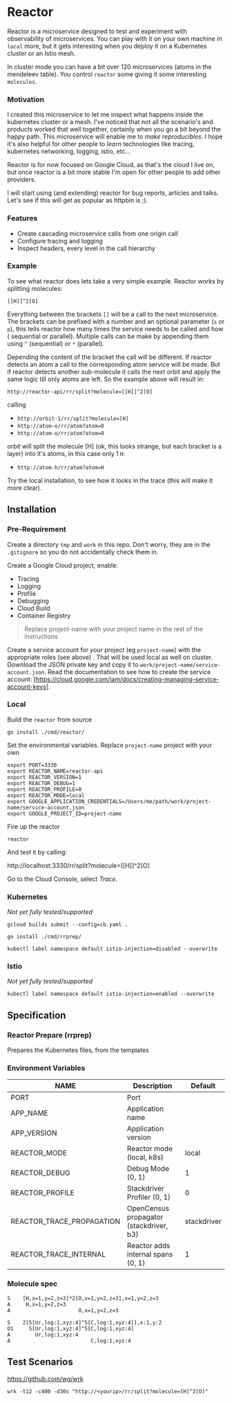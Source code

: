 # Reactor

Reactor is a microservice designed to test and experiment with observability of microservices. You can play with it
on your own machine in `local` more, but it gets interesting when you deploy it on a Kubernetes cluster or an Istio mesh.

In cluster mode you can have a bit over 120 microservices (atoms in the mendeleev table). You control `reactor` some
giving it some interesting `molecules`.

### Motivation

I created this microservice to let me inspect what happens inside the kubernetes cluster or a mesh. I've noticed that
not all the scenario's and products worked that well together, certainly when you go a bit beyond the happy path. This
microservice will enable me to *make reproducibles*. I hope it's also helpful for other people to *learn*  technologies
like tracing, kubernetes networking, logging, istio, etc...

Reactor is for now focused on Google Cloud, as that's the cloud I live on, but once reactor is a bit more stable I'm open
for other people to add other providers.

I will start using (and extending) reactor for bug reports, articles and talks. Let's see if this will get
as popular as httpbin is ;).

### Features

* Create cascading microservice calls from one origin call
* Configure tracing and logging
* Inspect headers, every level in the call hierarchy

### Example

To see what reactor does lets take a very simple example. Reactor works by splitting molecules:

`[[H]]^2[O]`

Everything between the brackets `[]` will be a call to the next microservice. The brackets can be prefixed with a number
and an optional parameter (`s` or `p`), this tells reactor how many times the service needs to be called and how (
sequential or parallel). Multiple calls can be make by appending them using `^` (sequential) or `*` (parallel).

Depending the content of the bracket the call will be different. If reactor detects an atom a call to the corresponding
atom service will be made. But if reactor detects another sub-molecule it calls the next orbit and apply the same
logic till only atoms are left. So the example above will result in:

`http://reactor-api/rr/split?molecule=[[H]]^2[O]`

calling

* `http://orbit-1/rr/split?molecule=[H]`
* `http://atom-o/rr/atom?atom=O`
* `http://atom-o/rr/atom?atom=O`

*orbit* will split the molecule [H] (ok, this looks strange, but each bracket is a layer) into it's atoms, in this
case only 1 `H`:

* `http://atom-h/rr/atom?atom=H`

Try the local installation, to see how it looks in the trace (this will make it more clear).

## Installation

### Pre-Requirement

Create a directory `tmp` and `work` in this repo. Don't worry, they are in the `.gitignore` so you do not accidentally
check them in.

Create a Google Cloud project, enable:

* Tracing
* Logging
* Profile
* Debugging
* Cloud Build
* Container Registry

> Replace project-name with your project name in the rest of the instructions

Create a service account for *your* project (eg `project-name`) with the appropriate roles (see above) .
That will be used local as well on cluster. Download the JSON private key and copy it to
`work/project-name/service-account.json`. Read the documentation to see how to
create the service account:  [https://cloud.google.com/iam/docs/creating-managing-service-account-keys].

### Local

Build the `reactor` from source

`go install ./cmd/reactor/`

Set the environmental variables. Replace `project-name` project with your own

```
export PORT=3330
export REACTOR_NAME=reactor-api
export REACTOR_VERSION=1
export REACTOR_DEBUG=1
export REACTOR_PROFILE=0
export REACTOR_MODE=local
export GOOGLE_APPLICATION_CREDENTIALS=/Users/me/path/work/project-name/service-account.json
export GOOGLE_PROJECT_ID=project-name
```

Fire up the reactor

`reactor`

And test it by calling:

http://localhost:3330/rr/split?molecule=[[H]]^2[O]

Go to the Cloud Console, select *Trace*.

### Kubernetes

*Not yet fully tested/supported*

`gcloud builds submit --config=cb.yaml .`

`go install ./cmd/rrprep/`

`kubectl label namespace default istio-injection=disabled --overwrite`

### Istio

*Not yet fully tested/supported*

`kubectl label namespace default istio-injection=enabled --overwrite`

## Specification

### Reactor Prepare (rrprep)

Prepares the Kubernetes files, from the templates

### Environment Variables

NAME | Description | Default
---- | ----------- | -------
PORT | Port |
APP_NAME | Application name |
APP_VERSION | Application version |
REACTOR_MODE | Reactor mode (local, k8s) | local
REACTOR_DEBUG | Debug Mode (0, 1) | 1
REACTOR_PROFILE | Stackdriver Profiler (0, 1) | 0
REACTOR_TRACE_PROPAGATION | OpenCensus propagator (stackdriver, b3)  | stackdriver
REACTOR_TRACE_INTERNAL | Reactor adds internal spans (0, 1) | 1

### Molecule spec


```
S    [H,x=1,y=2,z=3]*2[O,x=1,y=2,z=3],x=1,y=2,z=3
A     H,x=1,y=2,z=3
A                      O,x=1,y=2,z=3
```


```
S    2[5[Ur,log:1,xyz:4]^5[C,log:1,xyz:4]],x:1,y:2
O1     5[Ur,log:1,xyz:4]^5[C,log:1,xyz:4]
A        Ur,log:1,xyz:4
A                          C,log:1,xyz:4
```

## Test Scenarios

https://github.com/wg/wrk

`wrk -t12 -c400 -d30s "http://<yourip>/rr/split?molecule=[H]^2[O]"`


